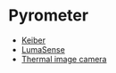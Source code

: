 # Pyrometer

* [Keiber](https://kleiberinfrared.com/index.php/en/products/highspeed/series840/pyrometer840.html)
* [LumaSense](https://www.disai.net/wp-content/uploads/catalogos\_pdf/MI\_en-op-iga6-23-advanced-manual.pdf\))
* [Thermal image camera](https://www.advancedenergy.com/globalassets/resources-root/brochures/en-ti-thermaloverview-brochure.pdf)

